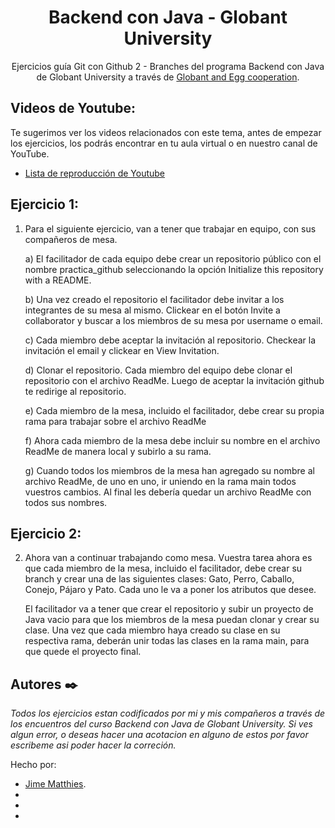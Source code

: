 <h1 align="center">Backend con Java - Globant University</h1>

<div align="center">
Ejercicios guía Git con Github 2 - Branches del programa Backend con Java de Globant University a través de <a href="https://globant.eggcooperation.com/" target="_blank">Globant and Egg cooperation</a>.
</div>

<!-- LISTA DE YOUTUBE -->

## Videos de Youtube:

Te sugerimos ver los videos relacionados con este tema, antes de empezar los ejercicios, los podrás encontrar en tu aula virtual o en nuestro canal de YouTube.

- [Lista de reproducción de Youtube](https://www.youtube.com/playlist?list=PLgwlfcqa5h3xypUOclgVoHegHt9xYL81U)

<!-- EJERCICIOS -->

## Ejercicio 1:

1. Para el siguiente ejercicio, van a tener que trabajar en equipo, con sus compañeros de
mesa.

    a) El facilitador de cada equipo debe crear un repositorio público con el nombre
practica_github seleccionando la opción Initialize this repository with a README.

    b) Una vez creado el repositorio el facilitador debe invitar a los integrantes de su mesa al
mismo. Clickear en el botón Invite a collaborator y buscar a los miembros de su mesa
por username o email.
    
    c) Cada miembro debe aceptar la invitación al repositorio. Checkear la invitación el email
y clickear en View Invitation.

    d) Clonar el repositorio. Cada miembro del equipo debe clonar el repositorio con el
archivo ReadMe. Luego de aceptar la invitación github te redirige al repositorio.

    e) Cada miembro de la mesa, incluido el facilitador, debe crear su propia rama para
trabajar sobre el archivo ReadMe

    f) Ahora cada miembro de la mesa debe incluir su nombre en el archivo ReadMe de
manera local y subirlo a su rama.

    g) Cuando todos los miembros de la mesa han agregado su nombre al archivo ReadMe,
de uno en uno, ir uniendo en la rama main todos vuestros cambios. Al final les debería
quedar un archivo ReadMe con todos sus nombres.

## Ejercicio 2:

2. Ahora van a continuar trabajando como mesa. Vuestra tarea ahora es que cada miembro de la mesa, incluido el facilitador, debe crear su branch y crear una de las siguientes clases: Gato, Perro, Caballo, Conejo, Pájaro y Pato. Cada uno le va a poner los atributos que desee.

    El facilitador va a tener que crear el repositorio y subir un proyecto de Java vacio para que los miembros de la mesa puedan clonar y crear su clase. Una vez que cada miembro haya creado su clase en su respectiva rama, deberán unir todas las clases en la rama main, para que quede el proyecto final.

<!-- FOOTER -->

## Autores ✒️

_Todos los ejercicios estan codificados por mi y mis compañeros a través de los encuentros del curso Backend con Java de Globant University. Si ves algun error, o deseas hacer una acotacion en alguno de estos por favor escribeme asi poder hacer la correción._

Hecho por: 

- [Jime Matthies](https://github.com/JimeMatthies).
- 
- 
- 
